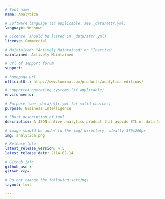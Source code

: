 ```yaml
---
# Tool name
name: Analytica

# Software language (if applicable, see _data/attr.yml)
language: Unknown

# License (should be listed in _data/attr.yml)
license: Commercial

# Maintained: "Actively Maintained" or "Inactive"
maintained: Actively Maintained

# url of support forum
support: 

# homepage url
officialUrl: http://www.lumina.com/products/analytica-editions/

# supported operating systems (if applicable)
environments:

# Purpose (see _data/attr.yml for valid choices)
purpose: Business Intelligence

# Short description of tool
description: A JSON-native analytics product that avoids ETL or data transformation by providing a language based on a hierarchical algebra that supports operating on document structures directly.

# image should be added to the img/ directory, ideally 370x200px
img: analytica.png

# Release Info
latest_release_version: 4.5
latest_release_date: 2014-02-14

# Github Info
github_user: 
github_repo: 

# Do not change the following settings
layout: tool

---
```


